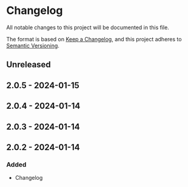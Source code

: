 # Changelog

All notable changes to this project will be documented in this file.

The format is based on [Keep a Changelog](https://keepachangelog.com/en/1.0.0/),
and this project adheres to [Semantic Versioning](https://semver.org/spec/v2.0.0.html).

## Unreleased

## 2.0.5 - 2024-01-15

## 2.0.4 - 2024-01-14

## 2.0.3 - 2024-01-14

## 2.0.2 - 2024-01-14
### Added
- Changelog
